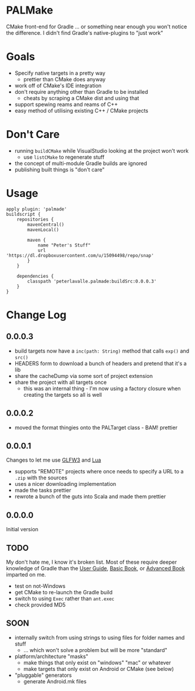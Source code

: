 # PALMake

CMake front-end for Gradle ... or something near enough you won't notice the difference.
I didn't find Gradle's native-plugins to "just work"

# Goals

* Specify native targets in a pretty way
	* prettier than CMake does anyway
* work off of CMake's IDE integration
* don't require anything other than Gradle to be installed
	* cheats by scraping a CMake dist and using that
* support spewing reams and reams of C++
* easy method of utilising existing C++ / CMake projects

# Don't Care

* running `buildCMake` while VisualStudio looking at the project won't work
	* use `listCMake` to regenerate stuff
* the concept of multi-module Gradle builds are ignored
* publishing built things is "don't care"

# Usage
	apply plugin: 'palmade'
	buildscript {
		repositories {
			mavenCentral()
			mavenLocal()

			maven {
				name "Peter's Stuff"
				url 'https://dl.dropboxusercontent.com/u/15094498/repo/snap'
			}
		}

		dependencies {
			classpath 'peterlavalle.palmade:buildSrc:0.0.0.3'
		}
	}

# Change Log

## 0.0.0.3

* build targets now have a `inc(path: String)` method that calls `exp()` and `src()`
* HEADERS form to download a bunch of headers and pretend that it's a lib
* share the cacheDump via some sort of project extension
* share the project with all targets once
	* this was an internal thing - I'm now using a factory closure when creating the targets so all is well

## 0.0.0.2

* moved the format thingies onto the PALTarget class - BAM! prettier

## 0.0.0.1

Changes to let me use [GLFW3](http://www.glfw.org/) and [Lua](http://www.lua.org/)

* supports "REMOTE" projects where once needs to specify a URL to a `.zip` with the sources
* uses a nicer downloading implementation
* made the tasks prettier
* rewrote a bunch of the guts into Scala and made them prettier

## 0.0.0.0

Initial version

## TODO

My don't hate me, I know it's broken list.
Most of these require deeper knowledge of Gradle than the [User Guide](http://www.gradle.org/docs/current/userguide/userguide), [Basic Book](http://www2.gradleware.com/l/68052/2015-01-13/6dm), or [Advanced Book](http://www2.gradleware.com/ebook) imparted on me.

* test on not-Windows
* get CMake to re-launch the Gradle build
* switch to using `Exec` rather than `ant.exec`
* check provided MD5

## SOON

* internally switch from using strings to using files for folder names and stuff
	* ... which won't solve a problem but will be more "standard"
* platform/architecture "masks"
	* make things that only exist on "windows" "mac" or whatever
	* make targets that only exist on Android or CMake (see below)
* "pluggable" generators
	* generate Android.mk files


